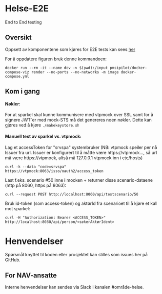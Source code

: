 Helse-E2E
===================

End to End testing


## Oversikt

Oppsett av komponentene som kjøres for E2E tests kan sees [her](../blob/master/docker-compose.png)

For å oppdatere figuren bruk denne kommandoen:

```
docker run --rm -it --name dcv -v $(pwd):/input pmsipilot/docker-compose-viz render --no-ports --no-networks -m image docker-compose.yml
```
## Kom i gang

#### Nøkler:

For at sparkel skal kunne kommunisere med vtpmock over SSL samt for å signere JWT´er med mock-STS må det genereres noen nøkler.
Dette kan gjøres ved å kjøre `./makekeystore.sh`

#### Manuell test av sparkel vs. vtpmock:

Lag et accessToken for "srvspa" systembruker (NB: vtpmock speiler per nå Issuer fra url.
Issuer er konfigurert til å måtte være https://vtpmock..., så url må være https://vtpmock, altså må 127.0.0.1 vtpmock inn i etc/hosts)

`curl -k --data "code=srvspa" https://vtpmock:8063/isso/oauth2/access_token`

Last f.eks. scenario #50 inne i mocken + returner disse scenario-dataene (http på 8060, https på 8063):

`curl --request POST http://localhost:8060/api/testscenario/50`

Bruk id-token (som access-token) og aktørId fra scenarioet til å kjøre et kall mot sparkel:

`curl -H "Authorization: Bearer <ACCESS_TOKEN>" http://localhost:8080/api/person/<søkerAktørIdent>` 


# Henvendelser

Spørsmål knyttet til koden eller prosjektet kan stilles som issues her på GitHub.

## For NAV-ansatte

Interne henvendelser kan sendes via Slack i kanalen #område-helse.
